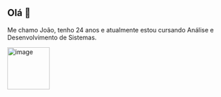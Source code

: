 ## Olá 👋

Me chamo João, tenho 24 anos e atualmente estou cursando Análise e Desenvolvimento de Sistemas.

<img width="96" height="96" alt="image" src="https://github.com/user-attachments/assets/6fec6b7e-9ae3-4a89-8013-23b9aee886ae" />
